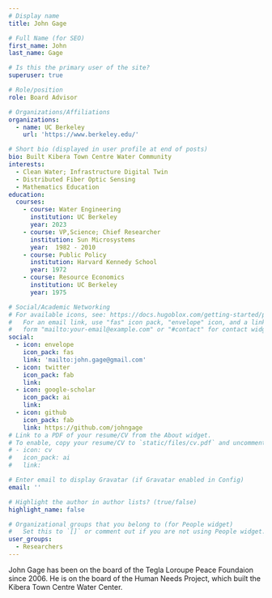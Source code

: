 ```yaml
---
# Display name
title: John Gage

# Full Name (for SEO)
first_name: John
last_name: Gage

# Is this the primary user of the site?
superuser: true

# Role/position
role: Board Advisor

# Organizations/Affiliations
organizations:
  - name: UC Berkeley
    url: 'https://www.berkeley.edu/'

# Short bio (displayed in user profile at end of posts)
bio: Built Kibera Town Centre Water Community
interests:
  - Clean Water; Infrastructure Digital Twin
  - Distributed Fiber Optic Sensing
  - Mathematics Education
education:
  courses:
    - course: Water Engineering
      institution: UC Berkeley
      year: 2023
    - course: VP,Science; Chief Researcher
      institution: Sun Microsystems
      year:  1982 - 2010
    - course: Public Policy
      institution: Harvard Kennedy School
      year: 1972
    - course: Resource Economics
      institution: UC Berkeley
      year: 1975

# Social/Academic Networking
# For available icons, see: https://docs.hugoblox.com/getting-started/page-builder/#icons
#   For an email link, use "fas" icon pack, "envelope" icon, and a link in the
#   form "mailto:your-email@example.com" or "#contact" for contact widget.
social:
  - icon: envelope
    icon_pack: fas
    link: 'mailto:john.gage@gmail.com'
  - icon: twitter
    icon_pack: fab
    link: 
  - icon: google-scholar
    icon_pack: ai
    link: 
  - icon: github
    icon_pack: fab
    link: https://github.com/johngage
# Link to a PDF of your resume/CV from the About widget.
# To enable, copy your resume/CV to `static/files/cv.pdf` and uncomment the lines below.
# - icon: cv
#   icon_pack: ai
#   link: 

# Enter email to display Gravatar (if Gravatar enabled in Config)
email: ''

# Highlight the author in author lists? (true/false)
highlight_name: false

# Organizational groups that you belong to (for People widget)
#   Set this to `[]` or comment out if you are not using People widget.
user_groups:
  - Researchers
---
```


John Gage has been on the board of the Tegla Loroupe Peace Foundaion since 2006. He is on the board of the Human Needs Project, which built the Kibera Town Centre Water Center.
